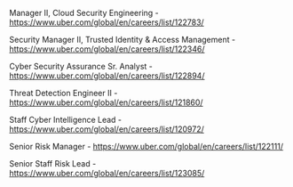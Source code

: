 Manager II, Cloud Security Engineering - https://www.uber.com/global/en/careers/list/122783/

Security Manager II, Trusted Identity & Access Management - https://www.uber.com/global/en/careers/list/122346/

Cyber Security Assurance Sr. Analyst - https://www.uber.com/global/en/careers/list/122894/

Threat Detection Engineer II - https://www.uber.com/global/en/careers/list/121860/

Staff  Cyber Intelligence Lead - https://www.uber.com/global/en/careers/list/120972/

Senior Risk Manager - https://www.uber.com/global/en/careers/list/122111/

Senior Staff Risk Lead - https://www.uber.com/global/en/careers/list/123085/

